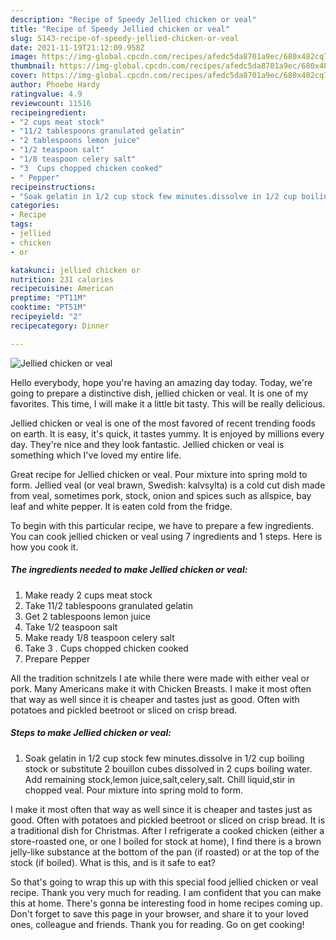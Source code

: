 ```yaml
---
description: "Recipe of Speedy Jellied chicken or veal"
title: "Recipe of Speedy Jellied chicken or veal"
slug: 5143-recipe-of-speedy-jellied-chicken-or-veal
date: 2021-11-19T21:12:09.958Z
image: https://img-global.cpcdn.com/recipes/afedc5da8701a9ec/680x482cq70/jellied-chicken-or-veal-recipe-main-photo.jpg
thumbnail: https://img-global.cpcdn.com/recipes/afedc5da8701a9ec/680x482cq70/jellied-chicken-or-veal-recipe-main-photo.jpg
cover: https://img-global.cpcdn.com/recipes/afedc5da8701a9ec/680x482cq70/jellied-chicken-or-veal-recipe-main-photo.jpg
author: Phoebe Hardy
ratingvalue: 4.9
reviewcount: 11516
recipeingredient:
- "2 cups meat stock"
- "11/2 tablespoons granulated gelatin"
- "2 tablespoons lemon juice"
- "1/2 teaspoon salt"
- "1/8 teaspoon celery salt"
- "3  Cups chopped chicken cooked"
- " Pepper"
recipeinstructions:
- "Soak gelatin in 1/2 cup stock few minutes.dissolve in 1/2 cup boiling stock or substitute 2 bouillon cubes dissolved in 2 cups boiling water. Add remaining stock,lemon juice,salt,celery,salt. Chill liquid,stir in chopped veal. Pour mixture into spring mold to form."
categories:
- Recipe
tags:
- jellied
- chicken
- or

katakunci: jellied chicken or 
nutrition: 231 calories
recipecuisine: American
preptime: "PT11M"
cooktime: "PT51M"
recipeyield: "2"
recipecategory: Dinner

---
```



![Jellied chicken or veal](https://img-global.cpcdn.com/recipes/afedc5da8701a9ec/680x482cq70/jellied-chicken-or-veal-recipe-main-photo.jpg)

Hello everybody, hope you're having an amazing day today. Today, we're going to prepare a distinctive dish, jellied chicken or veal. It is one of my favorites. This time, I will make it a little bit tasty. This will be really delicious.

Jellied chicken or veal is one of the most favored of recent trending foods on earth. It is easy, it's quick, it tastes yummy. It is enjoyed by millions every day. They're nice and they look fantastic. Jellied chicken or veal is something which I've loved my entire life.

Great recipe for Jellied chicken or veal. Pour mixture into spring mold to form. Jellied veal (or veal brawn, Swedish: kalvsylta) is a cold cut dish made from veal, sometimes pork, stock, onion and spices such as allspice, bay leaf and white pepper. It is eaten cold from the fridge.


To begin with this particular recipe, we have to prepare a few ingredients. You can cook jellied chicken or veal using 7 ingredients and 1 steps. Here is how you cook it.

<!--inarticleads1-->

##### The ingredients needed to make Jellied chicken or veal:

1. Make ready 2 cups meat stock
1. Take 11/2 tablespoons granulated gelatin
1. Get 2 tablespoons lemon juice
1. Take 1/2 teaspoon salt
1. Make ready 1/8 teaspoon celery salt
1. Take 3 . Cups chopped chicken cooked
1. Prepare  Pepper


All the tradition schnitzels I ate while there were made with either veal or pork. Many Americans make it with Chicken Breasts. I make it most often that way as well since it is cheaper and tastes just as good. Often with potatoes and pickled beetroot or sliced on crisp bread. 

<!--inarticleads2-->

##### Steps to make Jellied chicken or veal:

1. Soak gelatin in 1/2 cup stock few minutes.dissolve in 1/2 cup boiling stock or substitute 2 bouillon cubes dissolved in 2 cups boiling water. Add remaining stock,lemon juice,salt,celery,salt. Chill liquid,stir in chopped veal. Pour mixture into spring mold to form.


I make it most often that way as well since it is cheaper and tastes just as good. Often with potatoes and pickled beetroot or sliced on crisp bread. It is a traditional dish for Christmas. After I refrigerate a cooked chicken (either a store-roasted one, or one I boiled for stock at home), I find there is a brown jelly-like substance at the bottom of the pan (if roasted) or at the top of the stock (if boiled). What is this, and is it safe to eat? 

So that's going to wrap this up with this special food jellied chicken or veal recipe. Thank you very much for reading. I am confident that you can make this at home. There's gonna be interesting food in home recipes coming up. Don't forget to save this page in your browser, and share it to your loved ones, colleague and friends. Thank you for reading. Go on get cooking!
